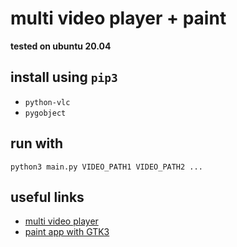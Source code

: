 # multi video player + paint

**tested on ubuntu 20.04**

## install using `pip3`
- `python-vlc`
- `pygobject`


## run with
```
python3 main.py VIDEO_PATH1 VIDEO_PATH2 ...
```


## useful links
- [multi video player](https://github.com/oaubert/python-vlc/blob/master/examples/gtkvlc.py)
- [paint app with GTK3](https://stackoverflow.com/questions/38143037/cairo-gtk-draw-a-line-with-transparency-like-a-highlighter-pen)
